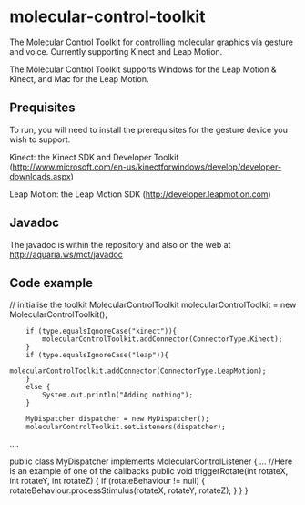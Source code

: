 molecular-control-toolkit
============

The Molecular Control Toolkit for controlling molecular graphics via gesture and voice. Currently supporting Kinect and Leap Motion.


The Molecular Control Toolkit supports Windows for the Leap Motion & Kinect, and Mac for the Leap Motion.


Prequisites
-----------
To run, you will need to install the prerequisites for the gesture device you wish to support.

Kinect: the Kinect SDK and Developer Toolkit
(http://www.microsoft.com/en-us/kinectforwindows/develop/developer-downloads.aspx)

Leap Motion: the Leap Motion SDK
(http://developer.leapmotion.com)

Javadoc
-------
The javadoc is within the repository and also on the web at http://aquaria.ws/mct/javadoc

Code example
------------
// initialise the toolkit
        MolecularControlToolkit molecularControlToolkit = new MolecularControlToolkit();
       
        if (type.equalsIgnoreCase("kinect")){
        	molecularControlToolkit.addConnector(ConnectorType.Kinect);
        }
        if (type.equalsIgnoreCase("leap")){
        	molecularControlToolkit.addConnector(ConnectorType.LeapMotion);
        }
        else {
        	System.out.println("Adding nothing");
        }
        
        MyDispatcher dispatcher = new MyDispatcher();
        molecularControlToolkit.setListeners(dispatcher);
....

public class MyDispatcher implements MolecularControlListener {
…
	//Here is an example of one of the callbacks
	public void triggerRotate(int rotateX, int rotateY, int rotateZ) {
		if (rotateBehaviour != null)
		{
			rotateBehaviour.processStimulus(rotateX, rotateY, rotateZ);
		}
	}
}

